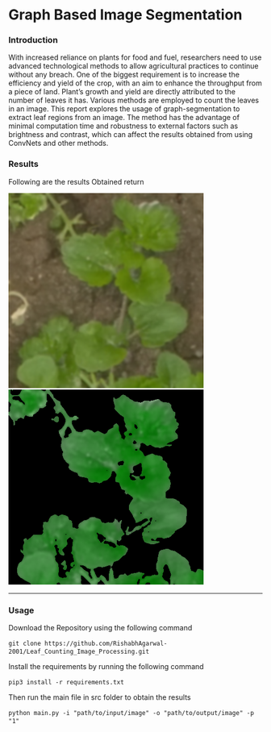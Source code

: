 # Graph Based Image Segmentation
### Introduction
With increased reliance on plants for food and fuel, researchers need to use advanced technological methods to allow agricultural practices to continue without any breach. One of the biggest requirement is to increase the efficiency and yield of the crop, with an aim to enhance the throughput from a piece of land. Plant’s growth and yield are directly attributed to the number of leaves it has. Various methods are employed to count the leaves in an image. This report explores the usage of graph-segmentation to extract leaf regions from an image. The method has the advantage of minimal computation time and robustness to external factors such as brightness and contrast, which can affect the results obtained from using ConvNets and other methods. 

### Results
Following are the results Obtained    return

![Input Image](Images/img.jpg)
![Output Image](Results/img_out.png)

***

### Usage
Download the Repository using the following command
```
git clone https://github.com/RishabhAgarwal-2001/Leaf_Counting_Image_Processing.git
```

Install the requirements by running the following command

```
pip3 install -r requirements.txt
```

Then run the main file in src folder to obtain the results

```
python main.py -i "path/to/input/image" -o "path/to/output/image" -p "1"
```
